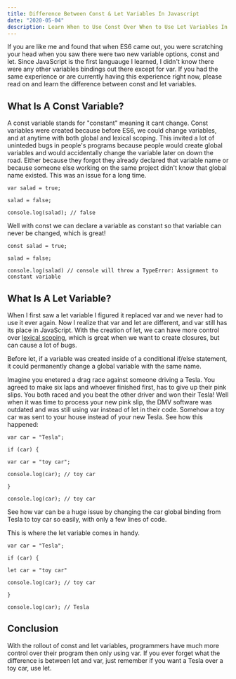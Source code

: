 ```yaml
---
title: Difference Between Const & Let Variables In Javascript
date: "2020-05-04"
description: Learn When to Use Const Over When to Use Let Variables In ES6 JavaScript. Learn Now!
---
```


If you are like me and found that when ES6 came out, you were scratching your head when you saw there were two new variable options, const and let. Since JavaScript is the first languauge I learned, I didn't know there were any other variables bindings out there except for var. If you had the same experience or are currently having this experience right now, please read on and learn the difference between const and let variables.

## What Is A Const Variable?
A const variable stands for "constant" meaning it cant change. Const variables were created because before ES6, we could change variables, and at anytime with both global and lexical scoping. This invited a lot of uninteded bugs in people's programs because people would create global variables and would accidentally change the variable later on down the road. Either because they forgot they already declared that variable name or because someone else working on the same project didn't know that global name existed. This was an issue for a long time.

`var salad = true;`

`salad = false;`

`console.log(salad); // false`

Well with const we can declare a variable as constant so that variable can never be changed, which is great!

`const salad = true;`

`salad = false;`

`console.log(salad) // console will throw a TypeError: Assignment to constant variable`

## What Is A Let Variable?
When I first saw a let variable I figured it replaced var and we never had to use it ever again. Now I realize that var and let are different, and var still has its place in JavaScript. With the creation of let, we can have more control over [lexical scoping](https://developer.mozilla.org/en-US/docs/Web/JavaScript/Closures), which is great when we want to create closures, but can cause a lot of bugs.

Before let, if a variable was created inside of a conditional if/else statement, it could permanently change a global variable with the same name.

Imagine you enetered a drag race against someone driving a Tesla. You agreed to make six laps and whoever finished first, has to give up their pink slips. You both raced and you beat the other driver and won their Tesla! Well when it was time to process your new pink slip, the DMV software was outdated and was still using var instead of let in their code. Somehow a toy car was sent to your house instead of your new Tesla. See how this happened:


`var car = "Tesla";`

`if (car) {`

`var car = "toy car";`

`console.log(car); // toy car`

`}`

`console.log(car); // toy car`

See how var can be a huge issue by changing the car global binding from Tesla to toy car so easily, with only a few lines of code. 

This is where the let variable comes in handy.

`var car = "Tesla";`

`if (car) {`

`let car = "toy car"`

`console.log(car); // toy car`

`}`

`console.log(car); // Tesla`

## Conclusion
With the rollout of const and let variables, programmers have much more control over their program then only using var. If you ever forget what the difference is between let and var, just remember if you want a Tesla over a toy car, use let.